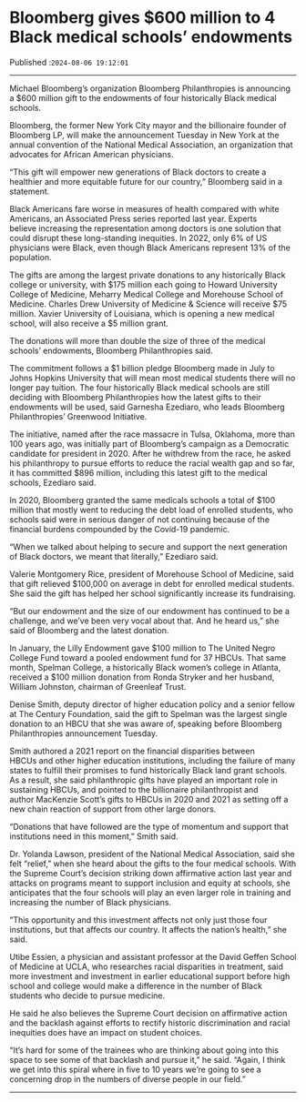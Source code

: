 # Bloomberg gives $600 million to 4 Black medical schools’ endowments

Published :`2024-08-06 19:12:01`

---

Michael Bloomberg’s organization Bloomberg Philanthropies is announcing a $600 million gift to the endowments of four historically Black medical schools.

Bloomberg, the former New York City mayor and the billionaire founder of Bloomberg LP, will make the announcement Tuesday in New York at the annual convention of the National Medical Association, an organization that advocates for African American physicians.

“This gift will empower new generations of Black doctors to create a healthier and more equitable future for our country,” Bloomberg said in a statement.

Black Americans fare worse in measures of health compared with white Americans, an Associated Press series reported last year. Experts believe increasing the representation among doctors is one solution that could disrupt these long-standing inequities. In 2022, only 6% of US physicians were Black, even though Black Americans represent 13% of the population.

The gifts are among the largest private donations to any historically Black college or university, with $175 million each going to Howard University College of Medicine, Meharry Medical College and Morehouse School of Medicine. Charles Drew University of Medicine & Science will receive $75 million. Xavier University of Louisiana, which is opening a new medical school, will also receive a $5 million grant.

The donations will more than double the size of three of the medical schools’ endowments, Bloomberg Philanthropies said.

The commitment follows a $1 billion pledge Bloomberg made in July to Johns Hopkins University that will mean most medical students there will no longer pay tuition. The four historically Black medical schools are still deciding with Bloomberg Philanthropies how the latest gifts to their endowments will be used, said Garnesha Ezediaro, who leads Bloomberg Philanthropies’ Greenwood Initiative.

The initiative, named after the race massacre in Tulsa, Oklahoma, more than 100 years ago, was initially part of Bloomberg’s campaign as a Democratic candidate for president in 2020. After he withdrew from the race, he asked his philanthropy to pursue efforts to reduce the racial wealth gap and so far, it has committed $896 million, including this latest gift to the medical schools, Ezediaro said.

In 2020, Bloomberg granted the same medicals schools a total of $100 million that mostly went to reducing the debt load of enrolled students, who schools said were in serious danger of not continuing because of the financial burdens compounded by the Covid-19 pandemic.

“When we talked about helping to secure and support the next generation of Black doctors, we meant that literally,” Ezediaro said.

Valerie Montgomery Rice, president of Morehouse School of Medicine, said that gift relieved $100,000 on average in debt for enrolled medical students. She said the gift has helped her school significantly increase its fundraising.

“But our endowment and the size of our endowment has continued to be a challenge, and we’ve been very vocal about that. And he heard us,” she said of Bloomberg and the latest donation.

In January, the Lilly Endowment gave $100 million to The United Negro College Fund toward a pooled endowment fund for 37 HBCUs. That same month, Spelman College, a historically Black women’s college in Atlanta, received a $100 million donation from Ronda Stryker and her husband, William Johnston, chairman of Greenleaf Trust.

Denise Smith, deputy director of higher education policy and a senior fellow at The Century Foundation, said the gift to Spelman was the largest single donation to an HBCU that she was aware of, speaking before Bloomberg Philanthropies announcement Tuesday.

Smith authored a 2021 report on the financial disparities between HBCUs and other higher education institutions, including the failure of many states to fulfill their promises to fund historically Black land grant schools. As a result, she said philanthropic gifts have played an important role in sustaining HBCUs, and pointed to the billionaire philanthropist and author MacKenzie Scott’s gifts to HBCUs in 2020 and 2021 as setting off a new chain reaction of support from other large donors.

“Donations that have followed are the type of momentum and support that institutions need in this moment,” Smith said.

Dr. Yolanda Lawson, president of the National Medical Association, said she felt “relief,” when she heard about the gifts to the four medical schools. With the Supreme Court’s decision striking down affirmative action last year and attacks on programs meant to support inclusion and equity at schools, she anticipates that the four schools will play an even larger role in training and increasing the number of Black physicians.

“This opportunity and this investment affects not only just those four institutions, but that affects our country. It affects the nation’s health,” she said.

Utibe Essien, a physician and assistant professor at the David Geffen School of Medicine at UCLA, who researches racial disparities in treatment, said more investment and investment in earlier educational support before high school and college would make a difference in the number of Black students who decide to pursue medicine.

He said he also believes the Supreme Court decision on affirmative action and the backlash against efforts to rectify historic discrimination and racial inequities does have an impact on student choices.

“It’s hard for some of the trainees who are thinking about going into this space to see some of that backlash and pursue it,” he said. “Again, I think we get into this spiral where in five to 10 years we’re going to see a concerning drop in the numbers of diverse people in our field.”

---


